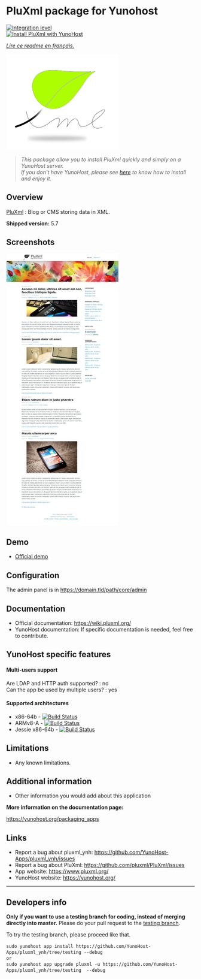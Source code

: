 # PluXml package for Yunohost

[![Integration level](https://dash.yunohost.org/integration/pluxml.svg)](https://dash.yunohost.org/appci/app/pluxml)  
[![Install PluXml with YunoHost](https://install-app.yunohost.org/install-with-yunohost.png)](https://install-app.yunohost.org/?app=pluxml)


*[Lire ce readme en français.](./README_fr.md)* 

![Logo_Pluxml](sources/images/PluXml-logo_transparent.png)

> *This package allow you to install PluXml quickly and simply on a YunoHost server.  
If you don't have YunoHost, please see [here](https://yunohost.org/#/install) to know how to install and enjoy it.*

## Overview

[PluXml](https://www.pluxml.org/) : Blog or CMS storing data in XML.

**Shipped version:** 5.7

## Screenshots

![Screenshot_Pluxml](sources/images/screenshot.jpg)

## Demo

* [Official demo](https://demo.pluxml.org/)

## Configuration

The admin panel is in https://domain.tld/path/core/admin

## Documentation

 * Official documentation: https://wiki.pluxml.org/
 * YunoHost documentation: If specific documentation is needed, feel free to contribute.

## YunoHost specific features

#### Multi-users support

Are LDAP and HTTP auth supported? : no  
Can the app be used by multiple users? : yes

#### Supported architectures

* x86-64b - [![Build Status](https://ci-apps.yunohost.org/ci/logs/pluxml%20%28Community%29.svg)](https://ci-apps.yunohost.org/ci/apps/pluxml/)
* ARMv8-A - [![Build Status](https://ci-apps-arm.yunohost.org/ci/logs/pluxml%20%28Community%29.svg)](https://ci-apps-arm.yunohost.org/ci/apps/pluxml/)
* Jessie x86-64b - [![Build Status](https://ci-stretch.nohost.me/ci/logs/pluxml%20%28Community%29.svg)](https://ci-stretch.nohost.me/ci/apps/pluxml/)

## Limitations

* Any known limitations.

## Additional information

* Other information you would add about this application

**More information on the documentation page:**  

https://yunohost.org/packaging_apps

## Links

 * Report a bug about pluxml_ynh: https://github.com/YunoHost-Apps/pluxml_ynh/issues
 * Report a bug about PluXml: https://github.com/pluxml/PluXml/issues
 * App website: https://www.pluxml.org/
 * YunoHost website: https://yunohost.org/

---

Developers info
----------------

**Only if you want to use a testing branch for coding, instead of merging directly into master.**
Please do your pull request to the [testing branch](https://github.com/YunoHost-Apps/pluxml_ynh/tree/testing).

To try the testing branch, please proceed like that.
```
sudo yunohost app install https://github.com/YunoHost-Apps/pluxml_ynh/tree/testing --debug
or
sudo yunohost app upgrade pluxml -u https://github.com/YunoHost-Apps/pluxml_ynh/tree/testing  --debug
```

